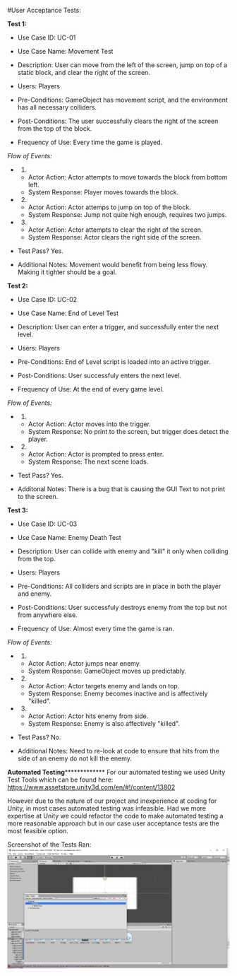 #User Acceptance Tests:

**Test 1:**

- Use Case ID: UC-01
- Use Case Name: Movement Test
- Description: User can move from the left of the screen, jump on top of a static block, and clear the right of the screen.

- Users: Players
- Pre-Conditions: GameObject has movement script, and the environment has all necessary colliders.
- Post-Conditions: The user successfully clears the right of the screen from the top of the block.
- Frequency of Use: Every time the game is played.

*Flow of Events:*
- 1.
  - Actor Action: Actor attempts to move towards the block from bottom left.
  - System Response: Player moves towards the block.
- 2.
  - Actor Action: Actor attemps to jump on top of the block.
  - System Response: Jump not quite high enough, requires two jumps.
- 3.
  - Actor Action: Actor attempts to clear the right of the screen.
  - System Response: Actor clears the right side of the screen.
  
- Test Pass? Yes.
- Additional Notes: Movement would benefit from being less flowy. Making it tighter should be a goal.

**Test 2:**

- Use Case ID: UC-02
- Use Case Name: End of Level Test
- Description: User can enter a trigger, and successfully enter the next level.

- Users: Players
- Pre-Conditions: End of Level script is loaded into an active trigger.
- Post-Conditions: User successfuly enters the next level.
- Frequency of Use: At the end of every game level.

*Flow of Events:*
- 1.
  - Actor Action: Actor moves into the trigger.
  - System Response: No print to the screen, but trigger does detect the player.
- 2.
  - Actor Action: Actor is prompted to press enter.
  - System Response: The next scene loads.

- Test Pass? Yes.
- Additonal Notes: There is a bug that is causing the GUI Text to not print to the screen.

**Test 3:**

- Use Case ID: UC-03
- Use Case Name: Enemy Death Test
- Description: User can collide with enemy and "kill" it only when colliding from the top.

- Users: Players
- Pre-Conditions: All colliders and scripts are in place in both the player and enemy.
- Post-Conditions: User successfuly destroys enemy from the top but not from anywhere else.
- Frequency of Use: Almost every time the game is ran.

*Flow of Events:*
- 1.
  - Actor Action: Actor jumps near enemy.
  - System Response: GameObject moves up predictably.
- 2.
  - Actor Action: Actor targets enemy and lands on top.
  - System Response: Enemy becomes inactive and is affectively "killed".
- 3.
  - Actor Action: Actor hits enemy from side.
  - System Response: Enemy is also affectively "killed".

- Test Pass? No.
- Additional Notes: Need to re-look at code to ensure that hits from the side of an enemy do not kill the enemy.


****************Automated Testing*****************************
For our automated testing we used Unity Test Tools which can be found here:
https://www.assetstore.unity3d.com/en/#!/content/13802

However due to the nature of our project and inexperience at coding for Unity, in most cases automated testing
was infeasible. Had we more expertise at Unity we could refactor the code to make automated testing a more reasonable approach
but in our case user acceptance tests are the most feasible option. 

Screenshot of the Tests Ran: 
![Alt text](TestsSS.png?raw=true "Test Screenshot")
